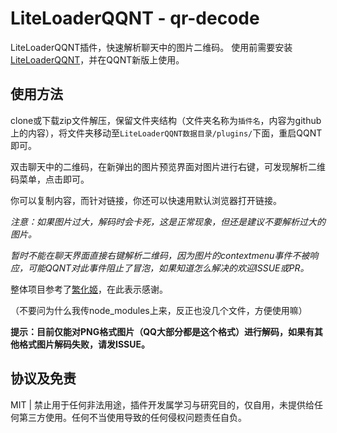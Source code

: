 # LiteLoaderQQNT - qr-decode

LiteLoaderQQNT插件，快速解析聊天中的图片二维码。
使用前需要安装[LiteLoaderQQNT](https://github.com/mo-jinran/LiteLoaderQQNT)，并在QQNT新版上使用。

## 使用方法

clone或下载zip文件解压，保留文件夹结构（文件夹名称为`插件名`，内容为github上的内容），将文件夹移动至`LiteLoaderQQNT数据目录/plugins/`下面，重启QQNT即可。

双击聊天中的二维码，在新弹出的图片预览界面对图片进行右键，可发现解析二维码菜单，点击即可。

你可以复制内容，而针对链接，你还可以快速用默认浏览器打开链接。

*注意：如果图片过大，解码时会卡死，这是正常现象，但还是建议不要解析过大的图片。*



*暂时不能在聊天界面直接右键解析二维码，因为图片的contextmenu事件不被响应，可能QQNT对此事件阻止了冒泡，如果知道怎么解决的欢迎ISSUE或PR。*



整体项目参考了[繁化姬](https://github.com/qianxu2001/LiteLoaderQQNT-Plugin-Fanhuaji)，在此表示感谢。

（不要问为什么我传node_modules上来，反正也没几个文件，方便使用嘛）



**提示：目前仅能对PNG格式图片（QQ大部分都是这个格式）进行解码，如果有其他格式图片解码失败，请发ISSUE。**

## 协议及免责

MIT | 禁止用于任何非法用途，插件开发属学习与研究目的，仅自用，未提供给任何第三方使用。任何不当使用导致的任何侵权问题责任自负。
